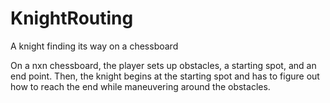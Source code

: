 # KnightRouting
A knight finding its way on a chessboard


On a nxn chessboard, the player sets up obstacles, a starting spot, and an end point. Then, the knight begins at the starting spot and has to figure out how to reach the end while maneuvering around the obstacles.
